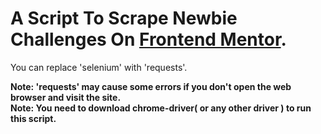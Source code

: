 # A Script To Scrape Newbie Challenges On [Frontend Mentor](https://frontendmentor.io/challenges).

You can replace 'selenium' with 'requests'.

**Note: 'requests' may cause some errors if you don't open the web browser and visit the site.**<br>
**Note: You need to download chrome-driver( or any other driver ) to run this script.**

